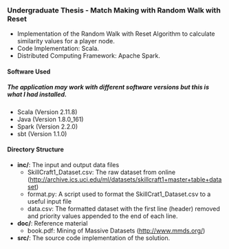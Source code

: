 ### Undergraduate Thesis - Match Making with Random Walk with Reset
- Implementation of the Random Walk with Reset Algorithm to calculate similarity values for a player node.
- Code Implementation: Scala.
- Distributed Computing Framework: Apache Spark.
#### Software Used
##### The application may work with different software versions but this is what I had installed.
- Scala (Version 2.11.8)
- Java (Version 1.8.0_161)
- Spark (Version 2.2.0)
- sbt (Version 1.1.0)
#### Directory Structure
- **inc/**: The input and output data files
    - SkillCraft1_Dataset.csv: The raw dataset from online (http://archive.ics.uci.edu/ml/datasets/skillcraft1+master+table+dataset)
    - format.py: A script used to format the SkillCrat1_Dataset.csv to a useful input file
    - data.csv: The formatted dataset with the first line (header) removed and priority values appended to the end of each line.
- **doc/**: Reference material
    - book.pdf: Mining of Massive Datasets (http://www.mmds.org/)
- **src/**: The source code implementation of the solution.

